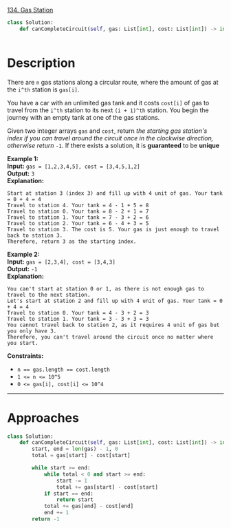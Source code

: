 [134. Gas Station](https://leetcode.com/problems/gas-station/)

```python
class Solution:
    def canCompleteCircuit(self, gas: List[int], cost: List[int]) -> int:
        
```

# Description

There are `n` gas stations along a circular route, where the amount of gas at the `i^th` station is `gas[i]`.

You have a car with an unlimited gas tank and it costs `cost[i]` of gas to travel from the `i^th` station to its next `(i + 1)^th` station. You begin the journey with an empty tank at one of the gas stations.

Given two integer arrays `gas` and `cost`, return _the starting gas station's index if you can travel around the circuit once in the clockwise direction, otherwise return_ `-1`. If there exists a solution, it is **guaranteed** to be **unique**

**Example 1:**  
**Input:** `gas = [1,2,3,4,5], cost = [3,4,5,1,2]`  
**Output:** `3`  
**Explanation:**  
```
Start at station 3 (index 3) and fill up with 4 unit of gas. Your tank = 0 + 4 = 4
Travel to station 4. Your tank = 4 - 1 + 5 = 8
Travel to station 0. Your tank = 8 - 2 + 1 = 7
Travel to station 1. Your tank = 7 - 3 + 2 = 6
Travel to station 2. Your tank = 6 - 4 + 3 = 5
Travel to station 3. The cost is 5. Your gas is just enough to travel back to station 3.
Therefore, return 3 as the starting index.
```

**Example 2:**  
**Input:** `gas = [2,3,4], cost = [3,4,3]`  
**Output:** `-1`  
**Explanation:**  
```
You can't start at station 0 or 1, as there is not enough gas to travel to the next station.
Let's start at station 2 and fill up with 4 unit of gas. Your tank = 0 + 4 = 4
Travel to station 0. Your tank = 4 - 3 + 2 = 3
Travel to station 1. Your tank = 3 - 3 + 3 = 3
You cannot travel back to station 2, as it requires 4 unit of gas but you only have 3.
Therefore, you can't travel around the circuit once no matter where you start.
```

**Constraints:**
- `n == gas.length == cost.length`
- `1 <= n <= 10^5`
- `0 <= gas[i], cost[i] <= 10^4`

---


# Approaches

```python
class Solution:
    def canCompleteCircuit(self, gas: List[int], cost: List[int]) -> int:
        start, end = len(gas) - 1, 0
        total = gas[start] - cost[start]

        while start >= end:
            while total < 0 and start >= end:
                start -= 1
                total += gas[start] - cost[start]
            if start == end:
                return start
            total += gas[end] - cost[end]
            end += 1
        return -1

```



